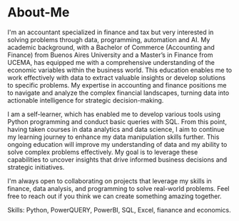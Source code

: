 # About-Me

I'm an accountant specialized in finance and tax but very interested in solving problems through data, programming, automation and AI.  My academic background, with a Bachelor of Commerce (Accounting and Finance) from Buenos Aires University and a Master’s in Finance from UCEMA, has equipped me with a comprehensive understanding of the economic variables within the business world. This education enables me to work effectively with data to extract valuable insights or develop solutions to specific problems. My expertise in accounting and finance positions me to navigate and analyze the complex financial landscapes, turning data into actionable intelligence for strategic decision-making.

I am a self-learner, which has enabled me to develop various tools using Python programming and conduct basic queries with SQL. From this point, having taken courses in data analytics and data science, I aim to continue my learning journey to enhance my data manipulation skills further. This ongoing education will improve my understanding of data and my ability to solve complex problems effectively. My goal is to leverage these capabilities to uncover insights that drive informed business decisions and strategic initiatives.

I'm always open to collaborating on projects that leverage my skills in finance, data analysis, and programming to solve real-world problems. Feel free to reach out if you think we can create something amazing together.

Skills: Python, PowerQUERY, PowerBI, SQL, Excel, fianance and economics.
